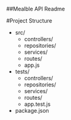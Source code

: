 ##Mealble API Readme 


#Project Structure

- src/
  - controllers/
  - repositories/
  - services/
  - routes/
  - app.js
- tests/
  - controllers/
  - repositories/
  - services/
  - routes/
  - app.test.js
- package.json
